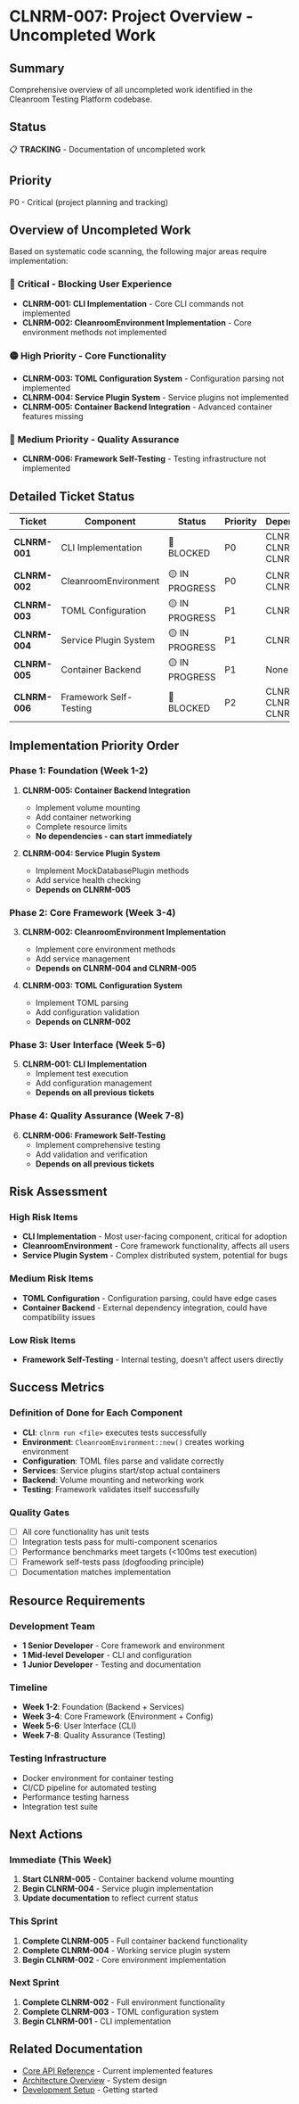 # CLNRM-007: Project Overview - Uncompleted Work

## Summary
Comprehensive overview of all uncompleted work identified in the Cleanroom Testing Platform codebase.

## Status
📋 **TRACKING** - Documentation of uncompleted work

## Priority
P0 - Critical (project planning and tracking)

## Overview of Uncompleted Work

Based on systematic code scanning, the following major areas require implementation:

### 🔴 **Critical - Blocking User Experience**
- **CLNRM-001: CLI Implementation** - Core CLI commands not implemented
- **CLNRM-002: CleanroomEnvironment Implementation** - Core environment methods not implemented

### 🟡 **High Priority - Core Functionality**
- **CLNRM-003: TOML Configuration System** - Configuration parsing not implemented
- **CLNRM-004: Service Plugin System** - Service plugins not implemented
- **CLNRM-005: Container Backend Integration** - Advanced container features missing

### 🔵 **Medium Priority - Quality Assurance**
- **CLNRM-006: Framework Self-Testing** - Testing infrastructure not implemented

## Detailed Ticket Status

| Ticket | Component | Status | Priority | Dependencies |
|--------|-----------|---------|----------|--------------|
| **CLNRM-001** | CLI Implementation | 🔴 BLOCKED | P0 | CLNRM-002, CLNRM-003, CLNRM-004 |
| **CLNRM-002** | CleanroomEnvironment | 🟡 IN PROGRESS | P0 | CLNRM-004, CLNRM-005 |
| **CLNRM-003** | TOML Configuration | 🟡 IN PROGRESS | P1 | CLNRM-002 |
| **CLNRM-004** | Service Plugin System | 🟡 IN PROGRESS | P1 | CLNRM-005 |
| **CLNRM-005** | Container Backend | 🟡 IN PROGRESS | P1 | None |
| **CLNRM-006** | Framework Self-Testing | 🔴 BLOCKED | P2 | CLNRM-002, CLNRM-004, CLNRM-005 |

## Implementation Priority Order

### Phase 1: Foundation (Week 1-2)
1. **CLNRM-005: Container Backend Integration**
   - Implement volume mounting
   - Add container networking
   - Complete resource limits
   - **No dependencies - can start immediately**

2. **CLNRM-004: Service Plugin System**
   - Implement MockDatabasePlugin methods
   - Add service health checking
   - **Depends on CLNRM-005**

### Phase 2: Core Framework (Week 3-4)
3. **CLNRM-002: CleanroomEnvironment Implementation**
   - Implement core environment methods
   - Add service management
   - **Depends on CLNRM-004 and CLNRM-005**

4. **CLNRM-003: TOML Configuration System**
   - Implement TOML parsing
   - Add configuration validation
   - **Depends on CLNRM-002**

### Phase 3: User Interface (Week 5-6)
5. **CLNRM-001: CLI Implementation**
   - Implement test execution
   - Add configuration management
   - **Depends on all previous tickets**

### Phase 4: Quality Assurance (Week 7-8)
6. **CLNRM-006: Framework Self-Testing**
   - Implement comprehensive testing
   - Add validation and verification
   - **Depends on all previous tickets**

## Risk Assessment

### High Risk Items
- **CLI Implementation** - Most user-facing component, critical for adoption
- **CleanroomEnvironment** - Core framework functionality, affects all users
- **Service Plugin System** - Complex distributed system, potential for bugs

### Medium Risk Items
- **TOML Configuration** - Configuration parsing, could have edge cases
- **Container Backend** - External dependency integration, could have compatibility issues

### Low Risk Items
- **Framework Self-Testing** - Internal testing, doesn't affect users directly

## Success Metrics

### Definition of Done for Each Component
- **CLI**: `clnrm run <file>` executes tests successfully
- **Environment**: `CleanroomEnvironment::new()` creates working environment
- **Configuration**: TOML files parse and validate correctly
- **Services**: Service plugins start/stop actual containers
- **Backend**: Volume mounting and networking work
- **Testing**: Framework validates itself successfully

### Quality Gates
- [ ] All core functionality has unit tests
- [ ] Integration tests pass for multi-component scenarios
- [ ] Performance benchmarks meet targets (<100ms test execution)
- [ ] Framework self-tests pass (dogfooding principle)
- [ ] Documentation matches implementation

## Resource Requirements

### Development Team
- **1 Senior Developer** - Core framework and environment
- **1 Mid-level Developer** - CLI and configuration
- **1 Junior Developer** - Testing and documentation

### Timeline
- **Week 1-2**: Foundation (Backend + Services)
- **Week 3-4**: Core Framework (Environment + Config)
- **Week 5-6**: User Interface (CLI)
- **Week 7-8**: Quality Assurance (Testing)

### Testing Infrastructure
- Docker environment for container testing
- CI/CD pipeline for automated testing
- Performance testing harness
- Integration test suite

## Next Actions

### Immediate (This Week)
1. **Start CLNRM-005** - Container backend volume mounting
2. **Begin CLNRM-004** - Service plugin implementation
3. **Update documentation** to reflect current status

### This Sprint
1. **Complete CLNRM-005** - Full container backend functionality
2. **Complete CLNRM-004** - Working service plugin system
3. **Begin CLNRM-002** - Core environment implementation

### Next Sprint
1. **Complete CLNRM-002** - Full environment functionality
2. **Complete CLNRM-003** - TOML configuration system
3. **Begin CLNRM-001** - CLI implementation

## Related Documentation
- [Core API Reference](../api/core-api-reference.md) - Current implemented features
- [Architecture Overview](../architecture-overview.md) - System design
- [Development Setup](../development/development-setup.md) - Getting started
